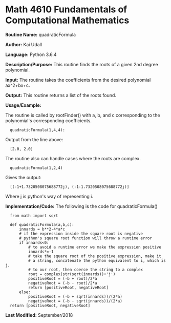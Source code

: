 # Math 4610 Fundamentals of Computational Mathematics

**Routine Name:**           quadraticFormula

**Author:** Kai Udall

**Language:** Python 3.6.4

**Description/Purpose:** This routine finds the roots of a given 2nd degree polynomial.

**Input:** The routine takes the coefficients from the desired polynomial ax^2+bx+c.

**Output:** This routine returns a list of the roots found.

**Usage/Example:**

The routine is called by rootFinder() with a, b, and c corresponding to the polynomial's corresponding coefficients.

      quadraticFormula(1,4,4):

Output from the line above:

      [2.0, 2.0]
      
The routine also can handle cases where the roots are complex.

      quadraticFormula(1,2,4)

Gives the output:

      [(-1+1.7320508075688772j), (-1-1.7320508075688772j)]
 
Where j is python's way of representing i.


**Implementation/Code:** The following is the code for quadraticFormula()

      from math import sqrt
      
      def quadraticFormula(a,b,c):
          innards = b**2-4*a*c
          # if the expression inside the square root is negative
          # python's square root function will throw a runtime error
          if innards<0:
              # to avoid a runtime error we make the expression positive
              innards*=-1
              # take the square root of the positive expression, make it
              # a string, concatenate the python equivalent to i, which is j,
              # to our root, then coerce the string to a complex
              root = complex(str(sqrt(innards))+'j')
              positiveRoot = (-b + root)/2*a
              negativeRoot = (-b - root)/2*a
              return [positiveRoot, negativeRoot]
          else:
              positiveRoot = (-b + sqrt(innards))/(2*a)
              negativeRoot = (-b - sqrt(innards))/(2*a)
      return [positiveRoot, negativeRoot]
      

**Last Modified:** September/2018
